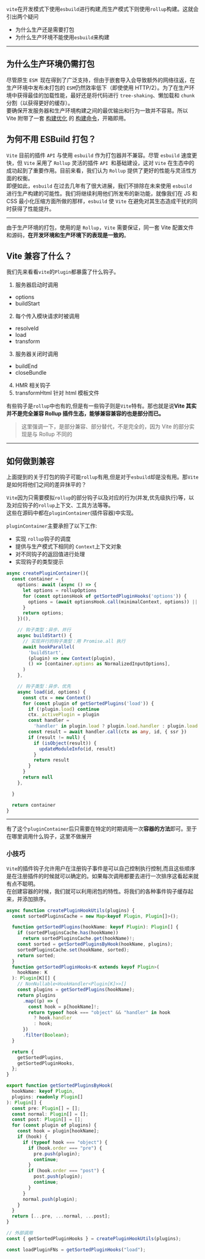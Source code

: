 `vite`在开发模式下使用`esbuild`进行构建,而生产模式下则使用`rollup`构建。这就会引出两个疑问

- 为什么生产还是需要打包
- 为什么生产环境不能使用`esbuild`来构建

---

## 为什么生产环境仍需打包

尽管原生 `ESM `现在得到了广泛支持，但由于嵌套导入会导致额外的网络往返，在生产环境中发布未打包的 `ESM`仍然效率低下（即使使用 HTTP/2）。为了在生产环境中获得最佳的加载性能，最好还是将代码进行 `tree-shaking`、懒加载和 `chunk` 分割（以获得更好的缓存）。<br />要确保开发服务器和生产环境构建之间的最优输出和行为一致并不容易。所以 Vite 附带了一套 [构建优化](https://cn.vitejs.dev/guide/features.html#build-optimizations) 的 [构建命令](https://cn.vitejs.dev/guide/build.html)，开箱即用。

## 为何不用 ESBuild 打包？

`Vite` 目前的插件 `API` 与使用 `esbuild` 作为打包器并不兼容。尽管 `esbuild` 速度更快，但 `Vite` 采用了 `Rollup` 灵活的插件 `API `和基础建设，这对 `Vite` 在生态中的成功起到了重要作用。目前来看，我们认为 `Rollup` 提供了更好的性能与灵活性方面的权衡。<br />即便如此，`esbuild` 在过去几年有了很大进展，我们不排除在未来使用 `esbuild` 进行生产构建的可能性。我们将继续利用他们所发布的新功能，就像我们在 JS 和 CSS 最小化压缩方面所做的那样，`esbuild` 使 `Vite` 在避免对其生态造成干扰的同时获得了性能提升。

---

由于生产环境的打包，使用的是 `Rollup`，`Vite` 需要保证，同一套 Vite 配置文件和源码，**在开发环境和生产环境下的表现是一致的**。

## Vite 兼容了什么？

我们先来看看`vite`的`Plugin`都暴露了什么钩子。

1. 服务器启动时调用

- options
- buildStart

2. 每个传入模块请求时被调用

- resolveId
- load
- transform

3. 服务器关闭时调用

- buildEnd
- closeBundle

4. HMR 相关钩子
5. transformHtml 针对 html 模板文件

有些钩子是`rollup`中也有的,但是有一些钩子则是`Vite`特有。那也就是说**Vite 其实并不是完全兼容 Rollup 插件生态，能够兼容兼容的也是部分而已。**

> 这里强调一下，是部分兼容、部分替代，不是完全的，因为 Vite 的部分实现是与 Rollup 不同的

---

## 如何做到兼容

上面提到的关于打包的钩子可能`rollup`有用,但是对于`esbuild`却是没有用。那`Vite`是如何将他们之间的差异抹平的？

`Vite`因为只需要模拟`rollup`的部分钩子以及对应的行为(并发,优先级执行)等，以及对应钩子的`rollup`上下文、工具方法等等。<br />这些在源码中都在`pluginContainer`(插件容器)中实现。

`pluginContainer`主要承担了以下工作:

- 实现 `rollup`钩子的调度
- 提供与生产模式下相同的 `Context`上下文对象
- 对不同钩子的返回值进行处理
- 实现钩子的类型提示

```typescript
async createPluginContainer(){
  const container = {
    options: await (async () => {
      let options = rollupOptions
      for (const optionsHook of getSortedPluginHooks('options')) {
        options = (await optionsHook.call(minimalContext, options)) || options
      }
      return options;
    })(),

    // 钩子类型：异步、并行
    async buildStart() {
      // 实现并行的钩子类型：用 Promise.all 执行
      await hookParallel(
        'buildStart',
        (plugin) => new Context(plugin),
        () => [container.options as NormalizedInputOptions],
      )
    },

    // 钩子类型：异步、优先
    async load(id, options) {
      const ctx = new Context()
      for (const plugin of getSortedPlugins('load')) {
        if (!plugin.load) continue
        ctx._activePlugin = plugin
        const handler =
          'handler' in plugin.load ? plugin.load.handler : plugin.load
        const result = await handler.call(ctx as any, id, { ssr })
        if (result != null) {
          if (isObject(result)) {
            updateModuleInfo(id, result)
          }
          return result
        }
      }
      return null
    },

  }

  return container
}
```

---

有了这个`pluginContainer`后只需要在特定的时期调用一次**容器的方法**即可。至于在哪里调用什么钩子，这里不做展开

### 小技巧

`Vite`的插件钩子允许用户在注册钩子事件是可以自己控制执行控制,而且这些顺序是在注册插件的时候就可以确定的。如果每次调用都要去进行一次排序这看起来就有点不聪明。<br />在创建容器的时候，我们就可以利用闭包的特性。将我们的各种事件钩子缓存起来，并添加排序。

```typescript
async function createPluginHookUtils(plugins) {
  const sortedPluginsCache = new Map<keyof Plugin, Plugin[]>();

  function getSortedPlugins(hookName: keyof Plugin): Plugin[] {
    if (sortedPluginsCache.has(hookName))
      return sortedPluginsCache.get(hookName)!;
    const sorted = getSortedPluginsByHook(hookName, plugins);
    sortedPluginsCache.set(hookName, sorted);
    return sorted;
  }
  function getSortedPluginHooks<K extends keyof Plugin>(
    hookName: K
  ): Plugin[K][] {
    // NonNullable<HookHandler<Plugin[K]>>[]
    const plugins = getSortedPlugins(hookName);
    return plugins
      .map((p) => {
        const hook = p[hookName]!;
        return typeof hook === "object" && "handler" in hook
          ? hook.handler
          : hook;
      })
      .filter(Boolean);
  }

  return {
    getSortedPlugins,
    getSortedPluginHooks,
  };
}

export function getSortedPluginsByHook(
  hookName: keyof Plugin,
  plugins: readonly Plugin[]
): Plugin[] {
  const pre: Plugin[] = [];
  const normal: Plugin[] = [];
  const post: Plugin[] = [];
  for (const plugin of plugins) {
    const hook = plugin[hookName];
    if (hook) {
      if (typeof hook === "object") {
        if (hook.order === "pre") {
          pre.push(plugin);
          continue;
        }
        if (hook.order === "post") {
          post.push(plugin);
          continue;
        }
      }
      normal.push(plugin);
    }
  }
  return [...pre, ...normal, ...post];
}

// 外部调用
const { getSortedPluginHooks } = createPluginHookUtils(plugins);

const loadPluginFNs = getSortedPluginHooks("load");
```
